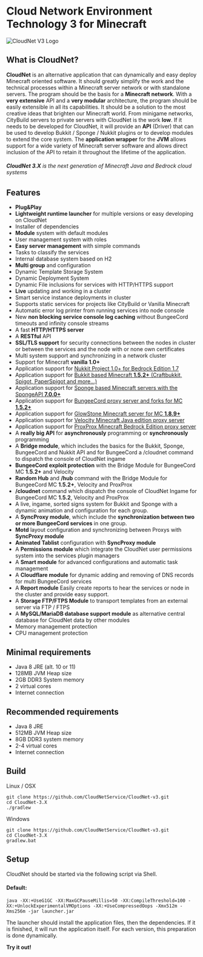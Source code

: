 # Cloud Network Environment Technology 3 for Minecraft

![CloudNet V3 Logo](./docs/images/header.png)

## What is CloudNet?

**CloudNet** is an alternative application that can dynamically and easy deploy Minecraft oriented software. It should greatly simplify the work and the technical processes within a Minecraft server network or with standalone servers. The program should be the basis for a **Minecraft network**. With a **very extensive** API and a **very modular** architecture, the program should be easily extensible in all its capabilities. It should be a solution to the most creative ideas that brighten our Minecraft world. From minigame networks, CityBuild servers to private servers with CloudNet is the work **low**. If it needs to be developed for CloudNet, it will provide an **API** (Driver) that can be used to develop Bukkit / Sponge / Nukkit plugins or to develop modules to extend the core system. The **application wrapper** for the **JVM** allows support for a wide variety of Minecraft server software and allows direct inclusion of the API to retain it throughout the lifetime of the application.

###### **CloudNet 3.X** is the next generation of Minecraft Java and Bedrock cloud systems

## Features

- **Plug&Play**
- **Lightweight runtime launcher** for multiple versions or easy developing on CloudNet
- Installer of dependencies
- **Module** system with default modules
- User management system with roles
- **Easy server management** with simple commands
- Tasks to classify the services
- Internal database system based on H2
- **Multi group** and configuration
- Dynamic Template Storage System
- Dynamic Deployment System
- Dynamic File inclusions for services with HTTP/HTTPS support
- **Live** updating and working in a cluster
- Smart service instance deployments in cluster
- Supports static services for projects like CityBuild or Vanilla Minecraft
- Automatic error log printer from running services into node console
- New **non blocking service console log caching** without BungeeCord timeouts and infinity console streams
- A fast **HTTP/HTTPS server**
- A **RESTful** API
- **SSL/TLS support** for security connections between the nodes in cluster or between the services and the node with or none own certificates
- Multi system support and synchronizing in a network cluster
- Support for Minecraft **vanilla 1.0+**
- Application support for [Nukkit Project 1.0+ for Bedrock Edition 1.7](https://github.com/NukkitX/Nukkit)
- Application support for [Bukkit based Minecraft **1.5.2+** (Craftbukkit, Spigot, PaperSpigot and more...)](https://github.com/Bukkit/Bukkit)
- Application support for [Sponge based Minecraft servers with the SpongeAPI **7.0.0+**](https://www.spongepowered.org/)
- Application support for [BungeeCord proxy server and forks for MC **1.5.2+**](https://github.com/SpigotMC/BungeeCord)
- Application support for [GlowStone Minecraft server for MC **1.8.9+**](https://glowstone.net)
- Application support for [Velocity Minecraft Java edition proxy server](https://www.velocitypowered.com)
- Application support for [ProxProx Minecraft Bedrock Edition proxy server](https://github.com/GoMint/ProxProx)
- A **really big API** for **asynchronously** programming or **synchronously** programming
- A **Bridge module**, which includes the basics for the Bukkit, Sponge, BungeeCord and Nukkit API and for BungeeCord a /cloudnet command to dispatch the console of CloudNet ingame
- **BungeeCord exploit protection** with the Bridge Module for BungeeCord MC **1.5.2+** and Velocity
- **Random Hub** and **/hub** command with the Bridge Module for BungeeCord MC **1.5.2+**, Velocity and ProxProx
- **/cloudnet** command which dispatch the console of CloudNet Ingame for BungeeCord MC **1.5.2**, Velocity and ProxProx
- A live, ingame, sorted signs system for Bukkit and Sponge with a dynamic animation and configuration for each group.
- A **SyncProxy module**, which include the **synchronization between two or more BungeeCord services** in one group.
- **Motd** layout configuration and synchronizing between Proxys with **SyncProxy module**
- **Animated Tablist** configuration with **SyncProxy module**
- A **Permissions module** which integrate the CloudNet user permissions system into the services plugin managers
- A **Smart module** for advanced configurations and automatic task management
- A **Cloudflare module** for dynamic adding and removing of DNS records for multi BungeeCord services
- A **Report module** Easily create reports to hear the services or node in the cluster and provide easy support.
- A **Storage FTP/FTPS Module** to transport templates from an external server via FTP / FTPS
- A **MySQL/MariaDB database support module** as alternative central database for CloudNet data by other modules
- Memory management protection
- CPU management protection

## Minimal requirements
- Java 8 JRE (alt. 10 or 11)
- 128MB JVM Heap size
- 2GB DDR3 System memory
- 2 virtual cores
- Internet connection

## Recommended requirements
- Java 8 JRE
- 512MB JVM Heap size
- 8GB DDR3 system memory
- 2-4 virtual cores
- Internet connection

## Build

Linux / OSX
```
git clone https://github.com/CloudNetService/CloudNet-v3.git
cd CloudNet-3.X
./gradlew
```

Windows
```
git clone https://github.com/CloudNetService/CloudNet-v3.git
cd CloudNet-3.X
gradlew.bat
```

## Setup

CloudNet should be started via the following script via Shell.

#### Default:

```
java -XX:+UseG1GC -XX:MaxGCPauseMillis=50 -XX:CompileThreshold=100 -XX:+UnlockExperimentalVMOptions -XX:+UseCompressedOops -Xmx512m -Xms256m -jar launcher.jar
```

The launcher should install the application files, then the dependencies. If it is finished, it will run the application itself.
For each version, this preparation is done dynamically.

**Try it out!**
